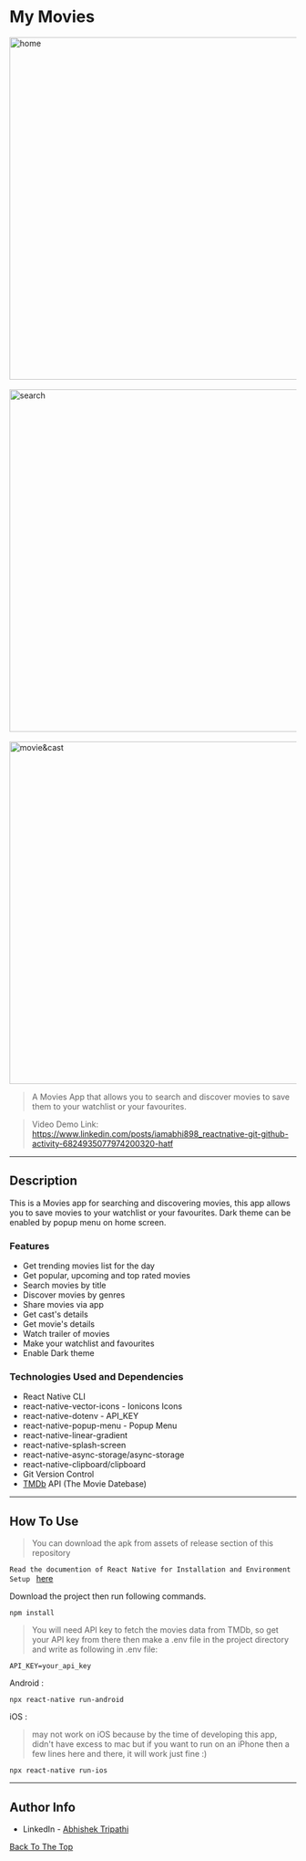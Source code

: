 # My Movies

<img src="https://user-images.githubusercontent.com/59258140/125776825-205751aa-b49a-47c1-b4e7-614a26d2b0f3.jpg" alt="home" width="600px">&nbsp;&nbsp;<img src="https://user-images.githubusercontent.com/59258140/125934676-ed44f845-78c0-4ab2-b0f2-9b394f243d09.jpg" alt="search" width="600px">&nbsp;&nbsp;<img src="https://user-images.githubusercontent.com/59258140/126485554-aa1ab338-5038-4e2b-9e3c-2c8abaa46cc2.jpg" alt="movie&cast" width="600px">

> A Movies App that allows you to search and discover movies to save them to your watchlist or your favourites.

> Video Demo Link: https://www.linkedin.com/posts/iamabhi898_reactnative-git-github-activity-6824935077974200320-hatf

---

## Description

This is a Movies app for searching and discovering movies, this app allows you to save movies to your watchlist or your favourites. Dark theme can be enabled by popup menu on home screen.

### Features

- Get trending movies list for the day
- Get popular, upcoming and top rated movies
- Search movies by title
- Discover movies by genres
- Share movies via app
- Get cast's details
- Get movie's details
- Watch trailer of movies
- Make your watchlist and favourites
- Enable Dark theme

### Technologies Used and Dependencies

- React Native CLI
- react-native-vector-icons - Ionicons Icons
- react-native-dotenv - API_KEY
- react-native-popup-menu - Popup Menu
- react-native-linear-gradient
- react-native-splash-screen
- react-native-async-storage/async-storage
- react-native-clipboard/clipboard
- Git Version Control
- [TMDb](https://www.themoviedb.org/) API (The Movie Datebase)

---

## How To Use

> You can download the apk from assets of release section of this repository

`Read the documention of React Native for Installation and Environment Setup `
[here](https://reactnative.dev/docs/environment-setup)

Download the project then run following commands.

```
npm install
```

> You will need API key to fetch the movies data from TMDb, so get your API key from there then make a .env file in the project directory and write as following in .env file:

```
API_KEY=your_api_key
```

Android :

```
npx react-native run-android
```

iOS :

> may not work on iOS because by the time of developing this app, didn't have excess to mac but if you want to run on an iPhone then a few lines here and there, it will work just fine :)

```
npx react-native run-ios
```

---

## Author Info

- LinkedIn - [Abhishek Tripathi](https://www.linkedin.com/in/iamabhi898/)

[Back To The Top](#my-movies)
